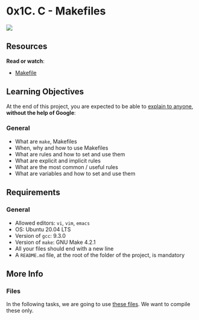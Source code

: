 # 0x1C. C - Makefiles
![](https://s3.amazonaws.com/intranet-projects-files/holbertonschool-low_level_programming/273/giphy-2.gif)

  

## Resources

**Read or watch**:

-   [Makefile](https://intranet.hbtn.io/rltoken/E3lCL-6xT3Qt_K38Tk4s_g "Makefile")

## Learning Objectives

At the end of this project, you are expected to be able to  [explain to anyone](https://intranet.hbtn.io/rltoken/TLlv9-qHJmXlUDbraWBW-g "explain to anyone"),  **without the help of Google**:

### General

-   What are  `make`, Makefiles
-   When, why and how to use Makefiles
-   What are rules and how to set and use them
-   What are explicit and implicit rules
-   What are the most common / useful rules
-   What are variables and how to set and use them

## Requirements

### General

-   Allowed editors:  `vi`,  `vim`,  `emacs`
-   OS: Ubuntu 20.04 LTS
-   Version of  `gcc`: 9.3.0
-   Version of  `make`: GNU Make 4.2.1
-   All your files should end with a new line
-   A  `README.md`  file, at the root of the folder of the project, is mandatory

## More Info

### Files

In the following tasks, we are going to use  [these files](https://github.com/holbertonschool/0x1B.c "these files"). We want to compile these only.
